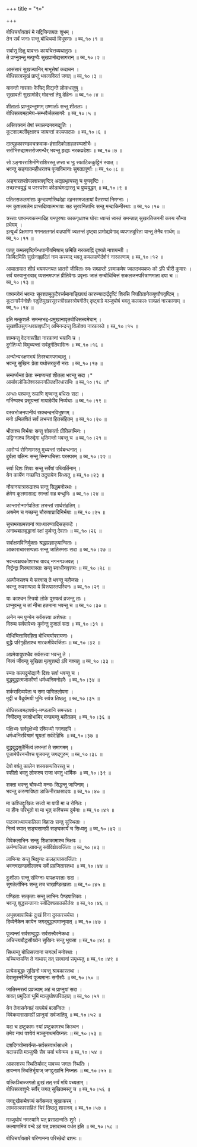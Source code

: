 +++
title = "१०"

+++

बोधिचर्यावतारं मे यद्विचिन्तयतः शुभम् ।  
तेन सर्वं जनाः सन्तु बोधिचर्या विभूषणाः ॥ ब्च_१०।१ ॥

सर्वासु दिक्षु यावन्तः कायचित्तव्यथातुराः ।  
ते प्राप्नुवन्तु मत्पुण्यैः सुखप्रामोद्यसागरान् ॥ ब्च_१०।२ ॥

आसंसारं सुखज्यानिर् माभूत्तेषां कदाचन ।  
बोधिसत्त्वसुखं प्राप्तुं भवत्यविरतं जगत् ॥ ब्च_१०।३ ॥

यावन्तो नारकाः केचिद् विद्यन्ते लोकधातुषु ।  
सुखावती सुखामोदैर् मोदन्तां तेषु देहिनः ॥ ब्च_१०।४ ॥

शीतार्ताः प्राप्नुवन्तूष्णम् उष्णार्ताः सन्तु शीतलाः ।  
बोधिसत्त्वमहामेघ-सम्भवैर्जलसागरैः ॥ ब्च_१०।५ ॥

असिपत्रवनं तेषां स्यान्नन्दनवनद्युतिः ।  
कूटशाल्मलीवृक्षाश्च जायन्तां कल्पपादपाः ॥ ब्च_१०।६ ॥

दात्यूहकारण्डवचक्रवाक-हंसादिकोलाहलरम्यशोभैः ।  
सरोभिरुद्यामसरोजगन्धैर् भवन्तु हृद्याः नरकप्रदेशाः ॥ ब्च_१०।७ ॥

सो ऽङ्गारराशिर्मणिराशिरस्तु तप्ता च भूः स्फाटिककुट्टिमं स्यात् ।  
भवन्तु सङ्घातमहीधराश्च पूजाविमानाः सुगतप्रपूर्णाः ॥ ब्च_१०।८ ॥

अङ्गारतप्तोपलशस्त्रवृष्टिर् अद्यप्रभृत्यस्तु च पुष्पवृष्टिः ।  
तच्छस्त्रयुद्धं च परस्परेण कीडार्थमद्यास्तु च पुष्पयुद्धम् ॥ ब्च_१०।९ ॥

पतितसकलमांसाः कुन्दवर्णास्थिदेहा दहनसमजलायां वैतरण्यां निमग्नाः ।  
मम कुशलबलेन प्राप्तदिव्यात्मभावाः सह सुरवनिताभिः सन्तु मन्दाकिनीस्थाः ॥ ब्च_१०।१० ॥

त्रस्ताः पश्यन्त्वकस्मादिह यमपुरुषाः काकगृध्राश्च घोराः ध्वान्तं ध्वस्तं समन्तात् सुखरतिजननी कस्य सौम्या प्रभेयम् ।  
इत्यूर्ध्वं प्रेक्षमाणा गगनतलगतं वज्रपाणिं ज्वलन्तं दृष्ट्वा प्रामोद्यवेगाद् व्यपगतदुरिता यान्तु तेनैव सार्धम् ॥ ब्च_१०।११ ॥

पततु कमलवृष्टिर्गन्धपानीयमिश्राच् छमिति नरकवह्निं दृश्यते नाशयन्ती ।  
किमिदमिति सुखेनाह्लादितं नाम कस्माद् भवतु कमलपाणेर्दर्शनं नारकाणाम् ॥ ब्च_१०।१२ ॥

आयातायात शीघ्रं भयमपनयत भ्रातरो जीविताः स्मः सम्प्राप्तो ऽस्माकमेष ज्वलदभयकरः को ऽपि चीरी कुमारः ।  
सर्वं यस्यानुभावाद् व्यसनमपगतं प्रीतिवेगाः प्रवृत्ताः जातं सम्बोधिचित्तं सकलजनपरित्राणमाता दया च ॥ ब्च_१०।१३ ॥

पश्यन्त्वेनं भवन्तः सुरशतमुकुटैरर्च्यमानाङ्घ्रिपद्मं कारुण्यादार्द्रदृष्टिं शिरसि निपतितानेकपुष्पौघवृष्टिम् ।  
कूटागारैर्मनोज्ञैः स्तुतिमुखरसुरस्त्रीसहस्त्रोपगीतैर् दृष्ट्वाग्रे मञ्जुघोषं भवतु कलकलः साम्प्रतं नारकाणाम् ॥ ब्च_१०।१४ ॥

इति मत्कुशलैः समन्तभद्र-प्रमुखानावृतबोधिसत्त्वमेघान् ।  
सुखशीतसुगन्धवातवृष्टीन् अभिनन्दन्तु विलोक्य नारकास्ते ॥ ब्च_१०।१५ ॥

शाम्यन्तु वेदनास्तीव्रा नारकाणां भयानि च ।  
दुर्गतिभ्यो विमुच्यन्तां सर्वदुर्गतिवासिनः ॥ ब्च_१०।१६ ॥

अन्योन्यभक्षणभयं तिरश्चामपगच्छतु ।  
भवन्तु सुखिनः प्रेता यथोत्तरकुरौ नराः ॥ ब्च_१०।१७ ॥

सन्तर्प्यन्तां प्रेताः स्नाप्यन्तां शीतला भवन्तु सदा ।*  
आर्यावलोकितेश्वरकरगलितक्षीरधाराभिः ॥ ब्च_१०।१८ ॥*

अन्धाः पश्यन्तु रूपाणि शृण्वन्तु बधिराः सदा ।  
गर्भिण्यश्च प्रसूयन्तां मायादेवीव निर्व्यथाः ॥ ब्च_१०।१९ ॥

वस्त्रभोजनपानीयं स्रक्चन्दनविभूषणम् ।  
मनो ऽभिलषितं सर्वं लभन्तां हितसंहितम् ॥ ब्च_१०।२० ॥

भीताश्च निर्भयाः सन्तु शोकार्ताः प्रीतिलाभिनः ।  
उद्विग्नाश्च निरुद्वेगा धृतिमन्तो भवन्तु च ॥ ब्च_१०।२१ ॥

आरोग्यं रोगिणामस्तु मुच्यन्तां सर्वबन्धनात् ।  
दुर्बला बलिनः सन्तु स्निग्धचित्ताः परस्परम् ॥ ब्च_१०।२२ ॥

सर्वा दिशः शिवाः सन्तु सर्वेषां पथिवर्तिनाम् ।  
येन कार्येण गच्छन्ति तदुपायेन सिध्यतु ॥ ब्च_१०।२३ ॥

नौयानयात्रारूढाश्च सन्तु सिद्धमनोरथाः ।  
क्षेमेण कूलमासाद्य रमन्तां सह बन्धुभिः ॥ ब्च_१०।२४ ॥

कान्तारोन्मार्गपतिता लभन्तां सार्थसंहतिम् ।  
अश्रमेण च गच्छन्तु चौरव्याघ्रादिनिर्भयाः ॥ ब्च_१०।२५ ॥

सुप्तमत्तप्रमत्तानां व्याध्यारण्यादिसङ्कटे ।  
अनाथबालवृद्धानां रक्षां कुर्वन्तु देवताः ॥ ब्च_१०।२६ ॥

सर्वाक्षणविनिर्मुक्ताः श्रद्धाप्रज्ञाकृपान्विताः ।  
आकाराचारसम्पन्नाः सन्तु जातिस्मराः सदा ॥ ब्च_१०।२७ ॥

भवन्त्वक्षयकोशाश्च यावद् नगनगञ्जवत् ।  
निर्द्वन्द्वा निरुपायास्ताः सन्तु स्वाधीनवृत्तयः ॥ ब्च_१०।२८ ॥

अल्पौजसश्च ये सत्त्वास् ते भवन्तु महौजसः ।  
भवन्तु रूपसम्पन्ना ये विरूपास्तपस्विनः ॥ ब्च_१०।२९ ॥

याः काश्चन स्त्रियो लोके पुरुषत्वं व्रजन्तु ताः ।  
प्राप्नुवन्तु च तां नीचा हतमाना भवन्तु च ॥ ब्च_१०।३० ॥

अनेन मम पुण्येन सर्वसत्त्वा अशेषतः ।  
विरम्य सर्वपापेभ्यः कुर्वन्तु कुशलं सदा ॥ ब्च_१०।३१ ॥

बोधिचित्ताविरहिता बोधिचर्यापरायणाः ।  
बुद्धैः परिगृहीताश्च मारकर्मविवर्जिताः ॥ ब्च_१०।३२ ॥

अप्रमेयायुषश्चैव सर्वसत्त्वा भवन्तु ते ।  
नित्यं जीवन्तु सुखिता मृत्युशब्दो ऽपि नश्यतु ॥ ब्च_१०।३३ ॥

रम्याः कल्पद्रुमोद्यानैः दिशः सर्वा भवन्तु च ।  
बुद्धबुद्धात्मजाकीर्णा धर्मध्वनिमनोहरैः ॥ ब्च_१०।३४ ॥

शर्करादिव्यपेता च समा पाणितलोपमा ।  
मृद्वी च वैदूर्यमयी भूमिः सर्वत्र तिष्ठतु ॥ ब्च_१०।३५ ॥

बोधिसत्त्वमहापर्षन्-मण्डलानि समन्ततः ।  
निषीदन्तु स्वशोभामिर् मण्डयन्तु महीतलम् ॥ ब्च_१०।३६ ॥

पक्षिभ्यः सर्ववृक्षेभ्यो रश्मिभ्यो गगनादपि ।  
धर्मध्वनिरविश्रामं श्रूयतां सर्वदेहिभिः ॥ ब्च_१०।३७ ॥

बुद्धबुद्धसुतैर्नित्यं लभन्तां ते समागमम् ।  
पूजामेघैरनन्तैश्च पूजयन्तु जगद्गुरुम् ॥ ब्च_१०।३८ ॥

देवो वर्षतु कालेन शस्यसम्पत्तिरस्तु च ।  
स्फीतो भवतु लोकश्च राजा भवतु धार्मिकः ॥ ब्च_१०।३९ ॥

शक्ता भवन्तु चौषध्यो मन्त्राः सिद्धन्तु जापिनाम् ।  
भवन्तु करुणाविष्टा डाकिनीराक्षसादयः ॥ ब्च_१०।४० ॥

मा कश्चिद्दुःखितः सत्त्वो मा पापी मा च रोगितः ।  
मा हीनः परिभूतो वा मा भूत् कश्चिच्च दुर्मनाः ॥ ब्च_१०।४१ ॥

पाठस्वाध्यायकलिला विहाराः सन्तु सुस्थिताः ।  
नित्यं स्यात् सङ्घसामग्री सङ्घकार्यं च सिध्यतु ॥ ब्च_१०।४२ ॥

विवेकलाभिनः सन्तुः शिक्षाकामाश्च भिक्षवः ।  
कर्मण्यचित्ता ध्यायन्तु सर्वविक्षेपवर्जिताः ॥ ब्च_१०।४३ ॥

लाभिन्यः सन्तु भिक्षुण्यः कलहायासवर्जिताः ।  
भवन्त्वखण्डशीलाश्च सर्वे प्रव्रजितास्तथा ॥ ब्च_१०।४४ ॥

दुःशीलाः सन्तु संविग्नाः पापक्षयरताः सदा ।  
सुगतेर्लाभिनः सन्तु तत्र चाखण्डितव्रताः ॥ ब्च_१०।४५ ॥

पण्डिताः सत्कृताः सन्तु लाभिनः पैण्डपातिकाः ।  
भवन्तु शुद्धसन्तानाः सर्वदिक्ख्यातकीर्तयः ॥ ब्च_१०।४६ ॥

अभुक्त्वापायिकं दुःखं विना दुस्करचर्यया ।  
दिव्येनैकेन कायेन जगद्बुद्धत्वमाप्नुयात् ॥ ब्च_१०।४७ ॥

पूज्यन्तां सर्वसम्बुद्धाः सर्वसत्त्वैरनेकधा ।  
अचिन्त्यबौद्धसौख्येन सुखिनः सन्तु भूयसा ॥ ब्च_१०।४८ ॥

सिध्यन्तु बोधिसत्त्वानां जगदर्थं मनोरथाः ।  
यच्चिन्तयन्ति ते नाथास् तत् सत्त्वानां समृध्यतु ॥ ब्च_१०।४९ ॥

प्रत्येकबुद्धाः सुखिनो भवन्तु श्रावकास्तथा ।  
देवासुरनरैर्नित्यं पूज्यमानाः सगौरवैः ॥ ब्च_१०।५० ॥

जातिस्मरत्वं प्रव्रज्याम् अहं च प्राप्नुयां सदा ।  
यावत् प्रमुदितां भूमिं मञ्जुघोषपरिग्रहात् ॥ ब्च_१०।५१ ॥

येन तेनासनेनाहं यापयेयं बलान्वितः ।  
विवेकवाससामग्रीं प्राप्नुयां सर्वजातिषु ॥ ब्च_१०।५२ ॥

यदा च द्रष्टुकामः स्यां प्रष्टुकामश्च किञ्चन ।  
तमेव नाथं पश्येयं मञ्जुनाथमविघ्नतः ॥ ब्च_१०।५३ ॥

दशदिग्व्योमपर्यन्त-सर्वसत्त्वार्थसाधने ।  
यदाचरति मञ्जुश्रीः सैव चर्या भवेन्मम ॥ ब्च_१०।५४ ॥

आकाशस्य स्थितिर्यावद् यावच्च जगतः स्थितिः ।  
तावन्मम स्थितिर्भूयाज् जगद्दुःखानि निघ्नतः ॥ ब्च_१०।५५ ॥

यत्किञ्चिज्जगतो दुःखं तत् सर्वं मयि पच्यताम् ।  
बोधिसत्त्वशुभैः सर्वैर् जगत् सुखितमस्तु च ॥ ब्च_१०।५६ ॥  
    
जगद्दुःखैकभैषज्यं सर्वसम्पत् सुखाकरम् ।  
लाभसत्कारसहितं चिरं तिष्ठतु शासनम् ॥ ब्च_१०।५७ ॥

मञ्जुघोषं नमस्यामि यत् प्रसादान्मतिः शुभे ।  
कल्याणमित्रं वन्दे ऽहं यत् प्रसादाच्च वर्धत इति ॥ ब्च_१०।५८ ॥

बोधिचर्यावतारे परिणामना परिच्छेदो दशमः ॥
